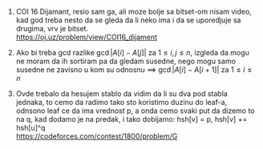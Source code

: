 1. COI 16 Dijamant, resio sam ga, ali moze bolje sa bitset-om nisam video, kad god treba nesto da se gleda da li neko 
ima i da se uporedjuje sa drugima, vrv je bitset. \
https://oj.uz/problem/view/COI16_dijament

2. Ako bi treba gcd razlike $\gcd{\lvert A[i] - A[j]\rvert }$ za $1 \le i, j \le n$, izgleda da mogu ne moram da ih sortiram pa da gledam susedne, nego mogu samo susedne ne zavisno u kom su odnosnu $\implies$ $\gcd{\lvert A[i] - A[i + 1]\rvert }$ za $1 \le i \le n$ 

3. Ovde trebalo da hesujem stablo da vidim da li su dva pod stabla jednaka, to cemo da radimo tako sto koristimo duzinu do leaf-a, odnsono leaf ce da ima vrednost p, a onda cemo svaki put da dizemo to na q, kad dodamo je na predak,
i tako dobijamo: hsh[v] = p, hsh[v] += hsh[u]^q    \
https://codeforces.com/contest/1800/problem/G

